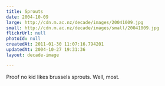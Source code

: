 ```yaml
---
title: Sprouts
date: 2004-10-09
large: http://cdn.m.ac.nz/decade/images/20041009.jpg
small: http://cdn.m.ac.nz/decade/images/small/20041009.jpg
flickrUrl: null
photoId: null
createdAt: 2011-01-30 11:07:16.794201
updatedAt: 2004-10-27 19:31:36
layout: decade-image

---
```

Proof no kid likes brussels sprouts. Well, most.
